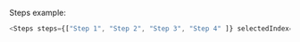 Steps example:

```js
<Steps steps={["Step 1", "Step 2", "Step 3", "Step 4" ]} selectedIndex={1} onSelect={(index) => console.log(index)}/>
```
